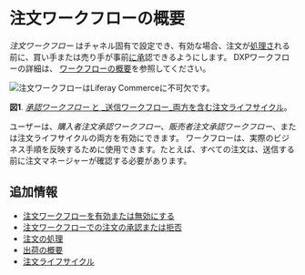 # 注文ワークフローの概要

_注文ワークフロー_ はチャネル固有で設定でき、有効な場合、注文が[処理さ](../orders/processing-an-order.md)れる前に、買い手または売り手が事前[に承](./approving-or-rejecting-orders-in-order-workflows.md)認できるようにします。 DXPワークフローの詳細は、 [ワークフローの概要](https://learn.liferay.com/dxp/latest/en/process-automation/workflow/introduction-to-workflow.html)を参照してください。

![注文ワークフローはLiferay Commerceに不可欠です。](./introduction-to-order-workflows/images/01.png)

**図1**. [ _承認ワークフロー_ と _送信ワークフロー_両方を含む注文ライフサイクル](../orders/order-life-cycle.md)。

ユーザーは、_購入者注文承認ワークフロー_、_販売者注文承認ワークフロー_、または注文ライフサイクルの両方を有効にできます。 ワークフローは、実際のビジネス手順を反映するために使用できます。たとえば、すべての注文は、送信する前に注文マネージャーが確認する必要があります。

## 追加情報

* [注文ワークフローを有効または無効にする](./enabling-or-disabling-order-workflows.md)
* [注文ワークフローでの注文の承認または拒否](./approving-or-rejecting-orders-in-order-workflows.md)
* [注文の処理](../orders/processing-an-order.md)
* [出荷の概要](../shipments/introduction-to-shipments.md)
* [注文ライフサイクル](../orders/order-life-cycle.md)
